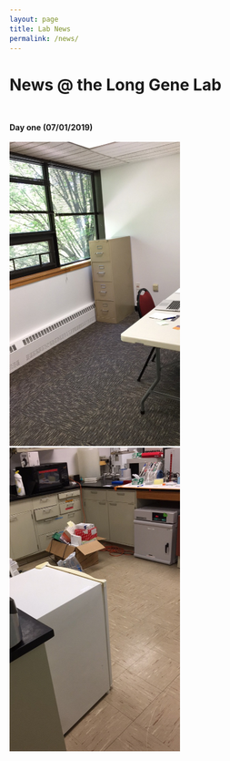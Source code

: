```yaml
---
layout: page
title: Lab News
permalink: /news/
--- 
```


# News @ the Long Gene Lab<br>
 <br>
 
**Day one (07/01/2019)**<br>
 <br>
<img width="300" src="/img/Day1_1.jpg" data-action="zoom">
<img width="300" src="/img/Day1_2.jpg" data-action="zoom">


